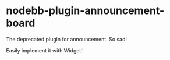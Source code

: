 # nodebb-plugin-announcement-board
The deprecated plugin for announcement. So sad!

Easily implement it with Widget!
